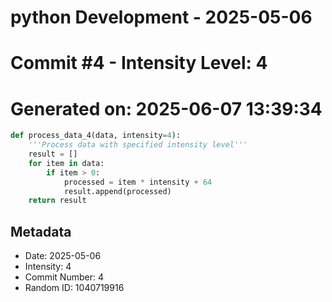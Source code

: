 ﻿# python Development - 2025-05-06
# Commit #4 - Intensity Level: 4
# Generated on: 2025-06-07 13:39:34
```python
def process_data_4(data, intensity=4):
    '''Process data with specified intensity level'''
    result = []
    for item in data:
        if item > 0:
            processed = item * intensity + 64
            result.append(processed)
    return result
```
## Metadata
- Date: 2025-05-06
- Intensity: 4
- Commit Number: 4
- Random ID: 1040719916
